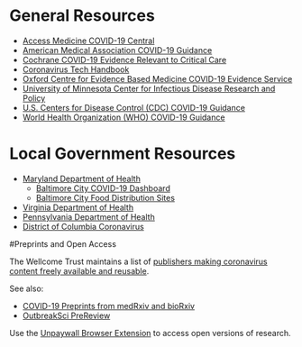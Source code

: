 # General Resources

* [Access Medicine COVID-19 Central](https://www.accessmedicinenetwork.com/channels/2610)
* [American Medical Association COVID-19 Guidance](https://www.ama-assn.org/delivering-care/public-health/covid-19-2019-novel-coronavirus-resource-center-physicians)
* [Cochrane COVID-19 Evidence Relevant to Critical Care](https://www.cochranelibrary.com/collections/doi/SC000039/full)
* [Coronavirus Tech Handbook](https://coronavirustechhandbook.com/)
* [Oxford Centre for Evidence Based Medicine COVID-19 Evidence Service](https://www.cebm.net/oxford-covid-19/)
* [University of Minnesota Center for Infectious Disease Research and Policy](http://www.cidrap.umn.edu/)
* [U.S. Centers for Disease Control (CDC) COVID-19 Guidance](https://www.cdc.gov/coronavirus/2019-ncov/index.html)
* [World Health Organization (WHO) COVID-19 Guidance](https://www.who.int/emergencies/diseases/novel-coronavirus-2019)



# Local Government Resources

* [Maryland Department of Health](https://coronavirus.maryland.gov/)
  * [Baltimore City COVID-19 Dashboard](https://coronavirus.baltimorecity.gov/)
  * [Baltimore City Food Distribution Sites](https://baltimore.maps.arcgis.com/apps/Nearby/index.html?appid=32ce54bc99e746f5bc4c386208cee3e7)
* [Virginia Department of Health](http://www.vdh.virginia.gov/surveillance-and-investigation/novel-coronavirus/)
* [Pennsylvania Department of Health](https://www.health.pa.gov/topics/disease/Pages/Coronavirus.aspx)
* [District of Columbia Coronavirus](https://coronavirus.dc.gov/)

#Preprints and Open Access

The Wellcome Trust maintains a list of [publishers making coronavirus content freely available and reusable](https://wellcome.ac.uk/press-release/publishers-make-coronavirus-covid-19-content-freely-available-and-reusable).

See also:

* [COVID-19 Preprints from medRxiv and bioRxiv](http://connect.medrxiv.org/relate/content/181)
* [OutbreakSci PreReview](https://outbreaksci.prereview.org/)

Use the [Unpaywall Browser Extension](https://unpaywall.org/products/extension) to access open versions of research.


